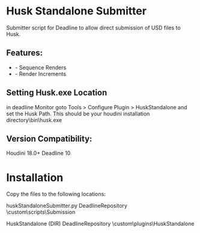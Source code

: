 # Husk Standalone Submitter

Submitter script for Deadline to allow direct submission of USD files to Husk.
<H2>
Features:
</H2>
<ul>
  <li> - Sequence Renders </li>
  <li> - Render Increments</li>
</ul>

<H2>
Setting Husk.exe Location
</H2>

in deadline Monitor goto Tools > Configure Plugin > HuskStandalone and set the Husk Path. This should be your houdini installation directory\bin\husk.exe

<H2>
Version Compatibility:
</H2>

Houdini 18.0+
Deadline 10

<H1>
Installation
</H1>

Copy the files to the following locations:

huskStandaloneSubmitter.py 
DeadlineRepository \custom\scripts\Submission

HuskStandalone (DIR)
DeadlineRepository \custom\plugins\HuskStandalone
